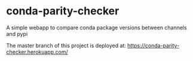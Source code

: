 # conda-parity-checker
A simple webapp to compare conda package versions between channels and pypi

The master branch of this project is deployed at: https://conda-parity-checker.herokuapp.com/
